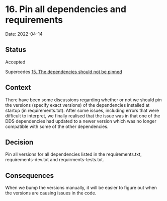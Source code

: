 # 16. Pin all dependencies and requirements

Date: 2022-04-14

## Status

Accepted

Supercedes [15. The dependencies should not be pinned](0015-the-dependencies-should-not-be-pinned.md)

## Context

There have been some discussions regarding whether or not we should pin the versions (specify exact versions) of the dependencies installed at startup (in requirements.txt). After some issues, including errors that were difficult to interpret, we finally realised that the issue was in that one of the DDS dependencies had updated to a newer version which was no longer compatible with some of the other dependencies. 

## Decision

Pin all versions for all dependencies listed in the requirements.txt, requirements-dev.txt and requirments-tests.txt.

## Consequences

When we bump the versions manually, it will be easier to figure out when the versions are causing issues in the code. 
